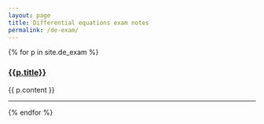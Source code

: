 ```yaml
---
layout: page
title: Differential equations exam notes
permalink: /de-exam/
---
```

{% for p in site.de_exam %}
### [ {{p.title}} ]( {{p.url}} ) ###
{{ p.content }}
*** 
{% endfor %}
